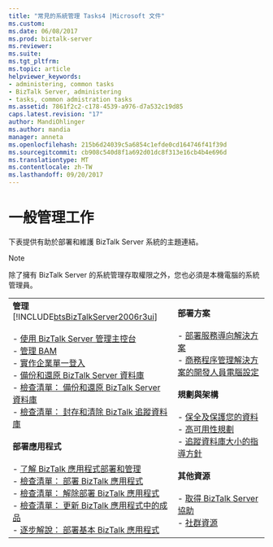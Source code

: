 ```yaml
---
title: "常見的系統管理 Tasks4 |Microsoft 文件"
ms.custom: 
ms.date: 06/08/2017
ms.prod: biztalk-server
ms.reviewer: 
ms.suite: 
ms.tgt_pltfrm: 
ms.topic: article
helpviewer_keywords:
- administering, common tasks
- BizTalk Server, administering
- tasks, common admistration tasks
ms.assetid: 7861f2c2-c178-4539-a976-d7a532c19d85
caps.latest.revision: "17"
author: MandiOhlinger
ms.author: mandia
manager: anneta
ms.openlocfilehash: 215b6d24039c5a6854c1efde0cd164746f41f39d
ms.sourcegitcommit: cb908c540d8f1a692d01dc8f313e16cb4b4e696d
ms.translationtype: MT
ms.contentlocale: zh-TW
ms.lasthandoff: 09/20/2017
---
```

# <a name="common-administrative-tasks"></a>一般管理工作
下表提供有助於部署和維護 BizTalk Server 系統的主題連結。  
  
> [!NOTE]
>  除了擁有 BizTalk Server 的系統管理存取權限之外，您也必須是本機電腦的系統管理員。  
  
|||  
|-|-|  
|**管理**  [!INCLUDE[btsBizTalkServer2006r3ui](../includes/btsbiztalkserver2006r3ui-md.md)]<br /><br /> -   [使用 BizTalk Server 管理主控台](../core/using-the-biztalk-server-administration-console.md)<br />-   [管理 BAM](../core/managing-bam.md)<br />-   [實作企業單一登入](../core/implementing-enterprise-single-sign-on.md)<br />-   [備份和還原 BizTalk Server 資料庫](../core/backing-up-and-restoring-the-biztalk-server-databases.md)<br />-   [檢查清單： 備份和還原 BizTalk Server 資料庫](../core/checklist-back-up-and-restore-biztalk-server-databases.md)<br />-   [檢查清單： 封存和清除 BizTalk 追蹤資料庫](../core/checklist-archiving-and-purging-the-biztalk-tracking-database.md)<br /><br /> **部署應用程式**<br /><br /> -   [了解 BizTalk 應用程式部署和管理](../core/understanding-biztalk-application-deployment-and-management.md)<br />-   [檢查清單： 部署 BizTalk 應用程式](../core/checklist-deploy-a-biztalk-application.md)<br />-   [檢查清單： 解除部署 BizTalk 應用程式](../core/checklist-undeploy-a-biztalk-application.md)<br />-   [檢查清單： 更新 BizTalk 應用程式中的成品](../core/checklist-update-the-artifacts-in-a-biztalk-application.md)<br />-   [逐步解說： 部署基本 BizTalk 應用程式](../core/walkthrough-deploying-a-basic-biztalk-application.md)|**部署方案**<br /><br /> -   [部署服務導向解決方案](../core/deploying-the-service-oriented-solution.md)<br />-   [商務程序管理解決方案的開發人員電腦設定](../core/developer-machine-setup-for-the-business-process-management-solution.md)<br /><br /> **規劃與架構**<br /><br /> -   [保全及保護您的資料](../core/secure-and-protect-your-biztalk-messages.md)<br />-   [高可用性規劃](../core/planning-for-high-availability3.md)<br />-   [追蹤資料庫大小的指導方針](../core/tracking-database-sizing-guidelines.md)<br /><br /> **其他資源**<br /><br /> -   [取得 BizTalk Server 協助](../core/getting-biztalk-server-assistance.md)<br />-   [社群資源](../core/community-resources5.md)|
  